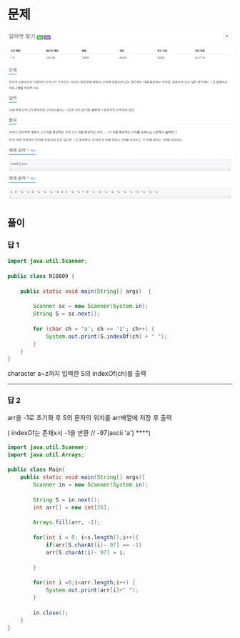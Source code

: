 # 문제
![N10809.png](image/N10809.png)

## 풀이

### 답 1
```java
import java.util.Scanner;

public class N10809 {

	public static void main(String[] args)  {

		Scanner sc = new Scanner(System.in);
		String S = sc.next();		

		for (char ch = 'a'; ch <= 'z'; ch++) {
			System.out.print(S.indexOf(ch) + " ");
		}		
	}
}
```

character a~z까지 입력한 S의 indexOf(ch)를 출력

---
### 답 2
arr을 -1로 초기화 후 S의 문자의 위치를 arr배열에 저장 후 출력

( indexOf는 존재x시 -1을 반환 // -97(ascii 'a') ****)

```java
import java.util.Scanner;
import java.util.Arrays;

public class Main{
    public static void main(String[] args){
        Scanner in = new Scanner(System.in);
        
        String S = in.next();
        int arr[] = new int[26];
        
        Arrays.fill(arr, -1);
        
        for(int i = 0; i<s.length();i++){
        	if(arr[S.charAt(i)- 97] == -1)
        	arr[S.charAt(i)- 97] = i;
           
        }
        
        for(int i =0;i<arr.length;i++) {
        	System.out.print(arr[i]+" ");
        }
        
        in.close();
    }
}
```